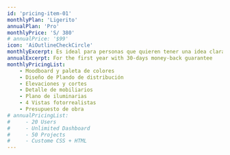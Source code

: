 ```yaml
---
id: 'pricing-item-01'
monthlyPlan: 'Ligerito'
annualPlan: 'Pro'
monthlyPrice: 'S/ 380'
# annualPrice: '$99'
icon: 'AiOutlineCheckCircle'
monthlyExcerpt: Es ideal para personas que quieren tener una idea clara de un espacio
annualExcerpt: For the first year with 30-days money-back guarantee
monthlyPricingList:
    - Moodboard y paleta de colores
    - Diseño de Plando de distribución
    - Elevaciones y cortes
    - Detalle de mobiliarios
    - Plano de iluminarias
    - 4 Vistas fotorrealistas
    - Presupuesto de obra
# annualPricingList:
#     - 20 Users
#     - Unlimited Dashboard
#     - 50 Projects
#     - Custome CSS + HTML
---
```

